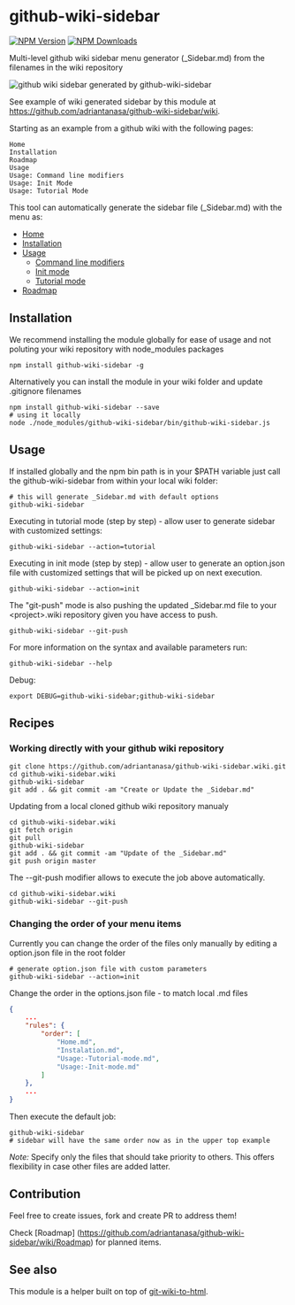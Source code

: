 # github-wiki-sidebar

[![NPM Version][npm-image]][npm-url]
[![NPM Downloads][downloads-image]][downloads-url]

Multi-level github wiki sidebar menu generator (_Sidebar.md) from the filenames in the wiki repository 

![github wiki sidebar generated by github-wiki-sidebar](https://raw.githubusercontent.com/wiki/adriantanasa/github-wiki-sidebar/images/github-wiki-sidebar-generator.png)

See example of wiki generated sidebar by this module at https://github.com/adriantanasa/github-wiki-sidebar/wiki.

Starting as an example from a github wiki with the following pages:

```
Home
Installation
Roadmap
Usage
Usage: Command line modifiers
Usage: Init Mode
Usage: Tutorial Mode
```

This tool can automatically generate the sidebar file (_Sidebar.md) with the menu as:

  * [Home](https://github.com/adriantanasa/github-wiki-sidebar/wiki/Home)
  * [Installation](https://github.com/adriantanasa/github-wiki-sidebar/wiki/Installation)
  * [Usage](https://github.com/adriantanasa/github-wiki-sidebar/wiki/Usage)
    * [Command line modifiers](https://github.com/adriantanasa/github-wiki-sidebar/wiki/Usage%3A-Command-line-modifiers)
    * [Init mode](https://github.com/adriantanasa/github-wiki-sidebar/wiki/Usage%3A-Init-mode)
    * [Tutorial mode](https://github.com/adriantanasa/github-wiki-sidebar/wiki/Usage%3A-Tutorial-mode)
  * [Roadmap](https://github.com/adriantanasa/github-wiki-sidebar/wiki/Roadmap)


## Installation

We recommend installing the module globally for ease of usage and not poluting your wiki repository with node_modules packages

```
npm install github-wiki-sidebar -g
```

Alternatively you can install the module in your wiki folder and update .gitignore filenames

```
npm install github-wiki-sidebar --save
# using it locally
node ./node_modules/github-wiki-sidebar/bin/github-wiki-sidebar.js
```

## Usage

If installed globally and the npm bin path is in your $PATH variable just call the github-wiki-sidebar from within your local wiki folder:

```
# this will generate _Sidebar.md with default options
github-wiki-sidebar
```

Executing in tutorial mode (step by step) - allow user to generate sidebar with customized settings:

```
github-wiki-sidebar --action=tutorial
```

Executing in init mode (step by step) - allow user to generate an option.json file with customized settings that will be picked up on next execution.

```
github-wiki-sidebar --action=init
```

The "git-push" mode is also pushing the updated \_Sidebar.md file to your \<project\>.wiki repository given you have access to push.

```shell
github-wiki-sidebar --git-push
```

For more information on the syntax and available parameters run:

```
github-wiki-sidebar --help
```

Debug:

```
export DEBUG=github-wiki-sidebar;github-wiki-sidebar
```

## Recipes

### Working directly with your github wiki repository

```shell
git clone https://github.com/adriantanasa/github-wiki-sidebar.wiki.git
cd github-wiki-sidebar.wiki
github-wiki-sidebar
git add . && git commit -am "Create or Update the _Sidebar.md"
```

Updating from a local cloned github wiki repository manualy

```shell
cd github-wiki-sidebar.wiki
git fetch origin
git pull
github-wiki-sidebar
git add . && git commit -am "Update of the _Sidebar.md"
git push origin master
```

The --git-push modifier allows to execute the job above automatically.

```shell
cd github-wiki-sidebar.wiki
github-wiki-sidebar --git-push
```

### Changing the order of your menu items

Currently you can change the order of the files only manually by editing a option.json file in the root folder

```shell
# generate option.json file with custom parameters
github-wiki-sidebar --action=init
```

Change the order in the options.json file - to match local .md files

```json
{
    ...
    "rules": {
        "order": [
            "Home.md",
            "Instalation.md",
            "Usage:-Tutorial-mode.md",
            "Usage:-Init-mode.md"
        ]
    },
    ...
}

```

Then execute the default job:

```shell
github-wiki-sidebar
# sidebar will have the same order now as in the upper top example
```

*Note:* Specify only the files that should take priority to others. This offers flexibility in case other files are added latter.

## Contribution

Feel free to create issues, fork and create PR to address them!

Check [Roadmap] (https://github.com/adriantanasa/github-wiki-sidebar/wiki/Roadmap) for planned items.

## See also

This module is a helper built on top of [git-wiki-to-html](https://www.npmjs.com/package/git-wiki-to-html).

[npm-image]: https://img.shields.io/npm/v/github-wiki-sidebar.svg
[npm-url]: https://npmjs.org/package/github-wiki-sidebar
[downloads-image]: https://img.shields.io/npm/dm/github-wiki-sidebar.svg
[downloads-url]: https://npmjs.org/package/github-wiki-sidebar



